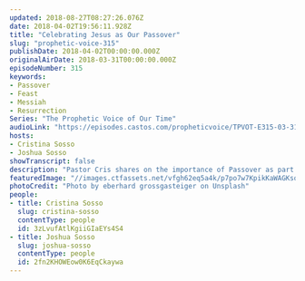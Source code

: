 ```yaml
---
updated: 2018-08-27T08:27:26.076Z
date: 2018-04-02T19:56:11.928Z
title: "Celebrating Jesus as Our Passover"
slug: "prophetic-voice-315"
publishDate: 2018-04-02T00:00:00.000Z
originalAirDate: 2018-03-31T00:00:00.000Z
episodeNumber: 315
keywords:
- Passover
- Feast
- Messiah
- Resurrection
Series: "The Prophetic Voice of Our Time"
audioLink: "https://episodes.castos.com/propheticvoice/TPVOT-E315-03-31-18-and-04-01-18-Celebrating-Jesus-as-Our-Passover.mp3"
hosts:
- Cristina Sosso
- Joshua Sosso
showTranscript: false
description: "Pastor Cris shares on the importance of Passover as part of our redemption story through our Lord Jesus Christ. Part of this episode is a re-run from last year."
featuredImage: "//images.ctfassets.net/vfgh62eq5a4k/p7po7w7KpikKaWAGKsqwg/75b119d263a036a8897b4e0199051f59/eberhard-grossgasteiger-398985-unsplash__1_.jpg"
photoCredit: "Photo by eberhard grossgasteiger on Unsplash"
people:
- title: Cristina Sosso
  slug: cristina-sosso
  contentType: people
  id: 3zLvufAtlKgiiGIaEYs4S4
- title: Joshua Sosso
  slug: joshua-sosso
  contentType: people
  id: 2fn2KHOWEow0K6EqCkaywa
---
```

